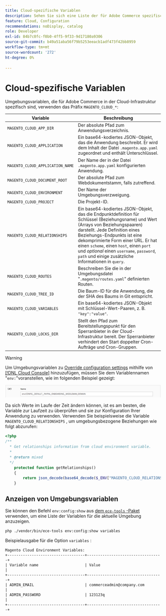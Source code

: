 ```yaml
---
title: Cloud-spezifische Variablen
description: Sehen Sie sich eine Liste der für Adobe Commerce spezifischen Umgebungsvariablen in der Cloud-Infrastruktur an.
feature: Cloud, Configuration
recommendations: noDisplay, catalog
role: Developer
exl-id: 84b7c0fc-f0b0-4ff5-9f33-9d17180a9306
source-git-commit: b49a51aba56f79b5253eeacb1adf473f42bb8959
workflow-type: tm+mt
source-wordcount: '272'
ht-degree: 0%

---
```


# Cloud-spezifische Variablen

Umgebungsvariablen, die für Adobe Commerce in der Cloud-Infrastruktur spezifisch sind, verwenden das Präfix `MAGENTO_CLOUD_*`:

| Variable | Beschreibung |
| -------- | --------------- |
| `MAGENTO_CLOUD_APP_DIR` | Der absolute Pfad zum Anwendungsverzeichnis. |
| `MAGENTO_CLOUD_APPLICATION` | Ein base64-kodiertes JSON-Objekt, das die Anwendung beschreibt. Er wird dem Inhalt der Datei `.magento.app.yaml` zugeordnet und enthält Unterschlüssel. |
| `MAGENTO_CLOUD_APPLICATION_NAME` | Der Name der in der Datei `.magento.app.yaml` konfigurierten Anwendung. |
| `MAGENTO_CLOUD_DOCUMENT_ROOT` | Der absolute Pfad zum Webdokumentstamm, falls zutreffend. |
| `MAGENTO_CLOUD_ENVIRONMENT` | Der Name der Umgebungsverzweigung. |
| `MAGENTO_CLOUD_PROJECT` | Die Projekt-ID. |
| `MAGENTO_CLOUD_RELATIONSHIPS` | Ein base64-kodiertes JSON-Objekt, das die Endpunktdefinition für Schlüssel (Beziehungsname) und Wert (Arrays von Beziehungspaaren) darstellt. Jede Definition eines Beziehungs-Endpunkts ist eine dekomprimierte Form einer URL. Er hat einen `scheme`, einen `host`, einen `port` und _optional_ einen `username`, `password`, `path` und einige zusätzliche Informationen in `query`. |
| `MAGENTO_CLOUD_ROUTES` | Beschreiben Sie die in der Umgebungsdatei &quot;`.magento/routes.yaml`&quot; definierten Routen. |
| `MAGENTO_CLOUD_TREE_ID` | Die Baum-ID für die Anwendung, die der SHA des Baums in Git entspricht. |
| `MAGENTO_CLOUD_VARIABLES` | Ein base64-kodiertes JSON-Objekt mit Schlüssel-Wert-Paaren, z. B. `"key":"value"`. |
| `MAGENTO_CLOUD_LOCKS_DIR` | Stellt den Pfad zum Bereitstellungspunkt für den Sperranbieter in der Cloud-Infrastruktur bereit. Der Sperranbieter verhindert den Start doppelter Cron-Aufträge und Cron-Gruppen. |

>[!WARNING]
>
>Um Umgebungsvariablen zu [Override configuration settings](https://experienceleague.adobe.com/docs/commerce-operations/configuration-guide/paths/override-config-settings.html) mithilfe von [[!DNL Cloud Console]](../project/overview.md) hinzuzufügen, müssen Sie dem Variablennamen &quot;`env:`&quot;voranstellen, wie im folgenden Beispiel gezeigt:
>
>![Beispiel für Umgebungsvariable](../../assets/set-env-variable-ui.png)

Da sich Werte im Laufe der Zeit ändern können, ist es am besten, die Variable zur Laufzeit zu überprüfen und sie zur Konfiguration Ihrer Anwendung zu verwenden. Verwenden Sie beispielsweise die Variable `MAGENTO_CLOUD_RELATIONSHIPS` , um umgebungsbezogene Beziehungen wie folgt abzurufen:

```php
<?php
/**
  * Get relationships information from cloud environment variable.
  *
  * @return mixed
  */
    protected function getRelationships()
    {
        return json_decode(base64_decode($_ENV["MAGENTO_CLOUD_RELATIONSHIPS"]), true);
    }
```

## Anzeigen von Umgebungsvariablen

Sie können den Befehl `env:config:show` aus [dem `ece-tools` -Paket](../dev-tools/package-overview.md) verwenden, um eine Liste der Variablen für die aktuelle Umgebung anzuzeigen.

```bash
php ./vendor/bin/ece-tools env:config:show variables
```

Beispielausgabe für die Option `variables` :

```
Magento Cloud Environment Variables:
+-----------------------------------+----------------------------------+
| Variable name                     | Value                            |
+-----------------------------------+----------------------------------+
| ADMIN_EMAIL                       | commerceadmin@company.com        |
| ADMIN_PASSWORD                    | 123123q                          |
+-----------------------------------+----------------------------------+
```
